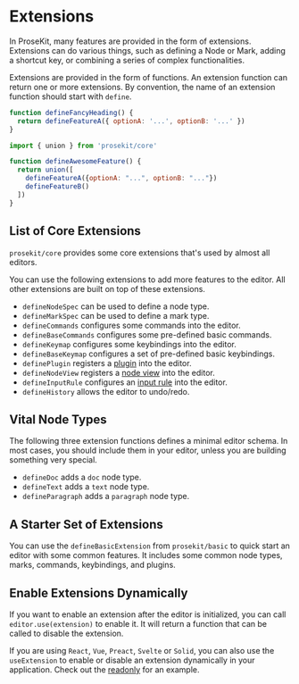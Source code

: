 # Extensions

In ProseKit, many features are provided in the form of extensions. Extensions can do various things, such as defining a Node or Mark, adding a shortcut key, or combining a series of complex functionalities.

Extensions are provided in the form of functions. An extension function can return one or more extensions. By convention, the name of an extension function should start with `define`.

```js
function defineFancyHeading() {
  return defineFeatureA({ optionA: '...', optionB: '...' })
}
```

```js
import { union } from 'prosekit/core'

function defineAwesomeFeature() {
  return union([
    defineFeatureA({optionA: "...", optionB: "..."})
    defineFeatureB()
  ])
}
```

## List of Core Extensions

`prosekit/core` provides some core extensions that's used by almost all editors.

You can use the following extensions to add more features to the editor. All other extensions are built on top of these extensions.

- `defineNodeSpec` can be used to define a node type.
- `defineMarkSpec` can be used to define a mark type.
- `defineCommands` configures some commands into the editor.
- `defineBaseCommands` configures some pre-defined basic commands.
- `defineKeymap` configures some keybindings into the editor.
- `defineBaseKeymap` configures a set of pre-defined basic keybindings.
- `definePlugin` registers a [plugin] into the editor.
- `defineNodeView` registers a [node view] into the editor.
- `defineInputRule` configures an [input rule] into the editor.
- `defineHistory` allows the editor to undo/redo.

## Vital Node Types

The following three extension functions defines a minimal editor schema. In most cases, you should include them in your editor, unless you are building something very special.

- `defineDoc` adds a `doc` node type.
- `defineText` adds a `text` node type.
- `defineParagraph` adds a `paragraph` node type.

## A Starter Set of Extensions

You can use the `defineBasicExtension` from `prosekit/basic` to quick start an editor with some common features. It includes some common node types, marks, commands, keybindings, and plugins.

[plugin]: https://prosemirror.net/docs/ref#state.Plugin_System
[node view]: https://prosemirror.net/docs/ref#view.NodeView
[input rule]: https://prosemirror.net/docs/ref#inputrules

## Enable Extensions Dynamically

If you want to enable an extension after the editor is initialized, you can call `editor.use(extension)` to enable it. It will return a function that can be called to disable the extension.

If you are using `React`, `Vue`, `Preact`, `Svelte` or `Solid`, you can also use the `useExtension` to enable or disable an extension dynamically in your application. Check out the [readonly](/guide/extensions/readonly) for an example.
